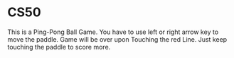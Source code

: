 # CS50
This is a Ping-Pong Ball Game. 
You have to use left or right arrow key to move the paddle.
Game will be over upon Touching the red Line.
Just keep touching the paddle to score more.

